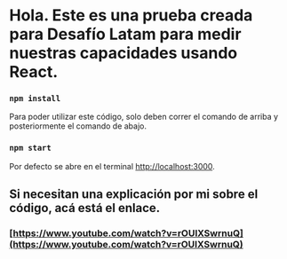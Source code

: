 # Hola. Este es una prueba creada para Desafío Latam para medir nuestras capacidades usando React.

### `npm install`

Para poder utilizar este código, solo deben correr el comando de arriba y posteriormente el comando de abajo.

### `npm start`

Por defecto se abre en el terminal [http://localhost:3000](http://localhost:3000).

## Si necesitan una explicación por mi sobre el código, acá está el enlace.

### [https://www.youtube.com/watch?v=rOUIXSwrnuQ](https://www.youtube.com/watch?v=rOUIXSwrnuQ)
